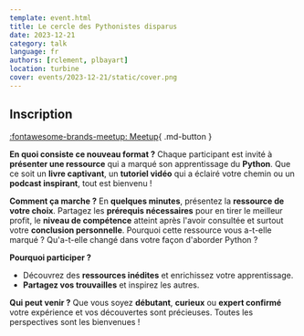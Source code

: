 ```yaml
---
template: event.html
title: Le cercle des Pythonistes disparus
date: 2023-12-21
category: talk
language: fr
authors: [rclement, plbayart]
location: turbine
cover: events/2023-12-21/static/cover.png
---
```


## Inscription

[:fontawesome-brands-meetup: Meetup](https://www.meetup.com/fr-FR/groupe-dutilisateurs-python-grenoble/events/297663866/){ .md-button }

**En quoi consiste ce nouveau format ?**
Chaque participant est invité à **présenter une ressource** qui a marqué son apprentissage du **Python**. Que ce soit un **livre captivant**, un **tutoriel vidéo** qui a éclairé votre chemin ou un **podcast inspirant**, tout est bienvenu !

**Comment ça marche ?**
En **quelques minutes**, présentez la **ressource de votre choix**. Partagez les **prérequis nécessaires** pour en tirer le meilleur profit, le **niveau de compétence** atteint après l'avoir consultée et surtout votre **conclusion personnelle**. Pourquoi cette ressource vous a-t-elle marqué ? Qu'a-t-elle changé dans votre façon d'aborder Python ?

**Pourquoi participer ?**

- Découvrez des **ressources inédites** et enrichissez votre apprentissage.
- **Partagez vos trouvailles** et inspirez les autres.

**Qui peut venir ?**
Que vous soyez **débutant**, **curieux** ou **expert confirmé** votre expérience et vos découvertes sont précieuses. Toutes les perspectives sont les bienvenues !